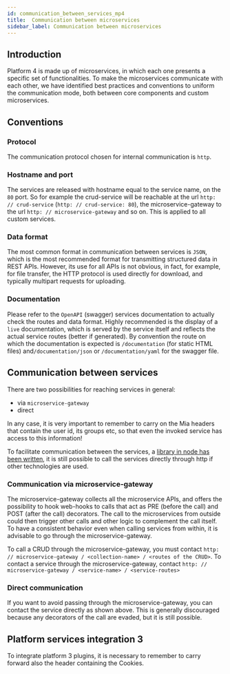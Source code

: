 ```yaml
---
id: communication_between_services_mp4
title:  Communication between microservices
sidebar_label: Communication between microservices
---
```

## Introduction

Platform 4 is made up of microservices, in which each one presents a specific set of functionalities. To make the microservices communicate with each other, we have identified best practices and conventions to uniform the communication mode, both between core components and custom microservices.

## Conventions

### Protocol

The communication protocol chosen for internal communication is `http`.

### Hostname and port

The services are released with hostname equal to the service name, on the `80` port. So for example the crud-service will be reachable at the url `http: // crud-service` (`http: // crud-service: 80`), the microservice-gateway to the url `http: // microservice-gateway` and so on. This is applied to all custom services.

### Data format

The most common format in communication between services is `JSON`, which is the most recommended format for transmitting structured data in REST APIs.
However, its use for all APIs is not obvious, in fact, for example, for file transfer, the HTTP protocol is used directly for download, and typically multipart requests for uploading.

### Documentation

Please refer to the `OpenAPI` (swagger) services documentation to actually check the routes and data format. Highly recommended is the display of a `live` documentation, which is served by the service itself and reflects the actual service routes (better if generated). By convention the route on which the documentation is expected is `/documentation` (for static HTML files) and`/documentation/json` or `/documentation/yaml` for the swagger file.

## Communication between services

There are two possibilities for reaching services in general:

- via `microservice-gateway`
- direct

In any case, it is very important to remember to carry on the Mia headers that contain the user id, its groups etc, so that even the invoked service has access to this information!

To facilitate communication between the services, a [library in node has been written](../development_suite/api-console/api-design/plugin_baas_4.md), it is still possible to call the services directly through http if other technologies are used.

### Communication via microservice-gateway

The microservice-gateway collects all the microservice APIs, and offers the possibility to hook web-hooks to calls that act as PRE (before the call) and POST (after the call) decorators. The call to the microservices from outside could then trigger other calls and other logic to complement the call itself. To have a consistent behavior even when calling services from within, it is advisable to go through the microservice-gateway.

To call a CRUD through the microservice-gateway, you must contact `http: // microservice-gateway / <collection-name> / <routes of the CRUD>`.
To contact a service through the microservice-gateway, contact `http: // microservice-gateway / <service-name> / <service-routes>`

### Direct communication

If you want to avoid passing through the microservice-gateway, you can contact the service directly as shown above. This is generally discouraged because any decorators of the call are evaded, but it is still possible.

## Platform services integration 3

To integrate platform 3 plugins, it is necessary to remember to carry forward also the header containing the Cookies.
